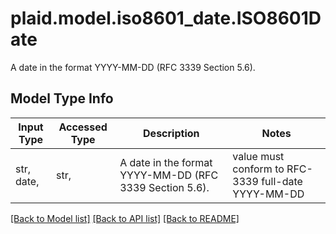 # plaid.model.iso8601_date.ISO8601Date

A date in the format YYYY-MM-DD (RFC 3339 Section 5.6).

## Model Type Info
Input Type | Accessed Type | Description | Notes
------------ | ------------- | ------------- | -------------
str, date,  | str,  | A date in the format YYYY-MM-DD (RFC 3339 Section 5.6). | value must conform to RFC-3339 full-date YYYY-MM-DD

[[Back to Model list]](../../README.md#documentation-for-models) [[Back to API list]](../../README.md#documentation-for-api-endpoints) [[Back to README]](../../README.md)

